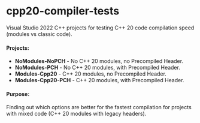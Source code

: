 # cpp20-compiler-tests
Visual Studio 2022 C++ projects for testing C++ 20 code compilation speed (modules vs classic code).

<h4>Projects:</h4>
<ul>
	<li><b>NoModules-NoPCH</b> - No C++ 20 modules, no Precompiled Header.</li>
	<li><b>NoModules-PCH</b> - No C++ 20 modules, with Precompiled Header.</li>
	<li><b>Modules-Cpp20</b> - C++ 20 modules, no Precompiled Header.</li>
	<li><b>Modules-Cpp20-PCH</b> - C++ 20 modules, with Precompiled Header.</li>
</ul>
<h4>Purpose:</h4>
<p>Finding out which options are better for the fastest compilation for projects with mixed code (C++ 20 modules with legacy headers).</p>

